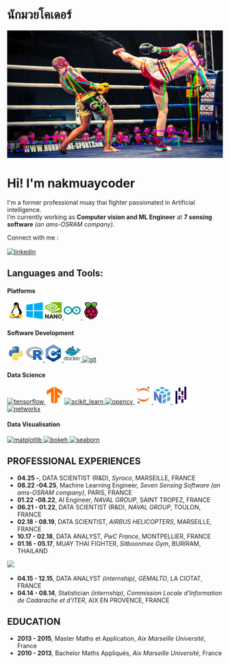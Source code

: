 # นักมวยโคเดอร์ 

<img src="kick.png" alt="drawing" width="800"/>

# Hi! I'm **nakmuaycoder**

I'm a former professional muay thai fighter passionated in Artificial intelligence.<br>
I’m currently working as **Computer vision and ML Engineer** at **7 sensing software** *(an ams-OSRAM company)*.


Connect with me :

<a href="https://www.linkedin.com/in/olivier-feher-9446b5105/" target="blank"><img align="center" src="https://raw.githubusercontent.com/rahuldkjain/github-profile-readme-generator/master/src/images/icons/Social/linked-in-alt.svg" alt="linkedin" height="30" width="40" /></a>

## Languages and Tools:

#### Platforms
<p style="text-align:left">
<a href="https://www.linux.org/" target="_blank" rel="noreferrer"> <img src="https://raw.githubusercontent.com/devicons/devicon/master/icons/linux/linux-original.svg" alt="linux" width="40" height="40"/></a> 
<a href="https://www.microsoft.com/" target="_blank" rel="noreferrer"> <img src="https://raw.githubusercontent.com/devicons/devicon/master/icons/windows8/windows8-original.svg" alt="linux" width="40" height="40"/></a> 
<a href="https://www.nvidia.com/en-us/autonomous-machines/embedded-systems/" target="_blank" rel="noreferrer"> <img src="index.svg" alt="jetson" width="40" height="40"/> </a>
<a href="https://www.arduino.cc/en/software" target="_blank" rel="noreferrer"> <img src="https://raw.githubusercontent.com/devicons/devicon/master/icons/arduino/arduino-original.svg" alt="arduino" width="40" height="40"/> </a>
<a href="https://www.raspberrypi.org/" target="_blank" rel="noreferrer"> <img src="https://raw.githubusercontent.com/devicons/devicon/master/icons/raspberrypi/raspberrypi-original.svg" alt="raspberry" width="40" height="40"/> </a></p>
  
#### Software Development
<p style="text-align:left">
<a href="https://www.python.org" target="_blank" rel="noreferrer"> <img src="https://raw.githubusercontent.com/devicons/devicon/master/icons/python/python-original.svg" alt="python" width="40" height="40"/></a>
<a href="https://www.r-project.org/" target="_blank" rel="noreferrer"> <img src="https://raw.githubusercontent.com/devicons/devicon/master/icons/r/r-original.svg" alt="r" width="40" height="40"/> </a> <a href="https://www.w3schools.com/cpp/" target="_blank" rel="noreferrer"></a>
<a href="https://www.cplusplus.com/" target="_blank" rel="noreferrer">
<img src="https://raw.githubusercontent.com/devicons/devicon/master/icons/cplusplus/cplusplus-original.svg" alt="cplusplus" width="40" height="40"/> </a>
<a href="https://www.docker.com/" target="_blank" rel="noreferrer">
<img src="https://raw.githubusercontent.com/devicons/devicon/master/icons/docker/docker-original-wordmark.svg" alt="docker" width="40" height="40"/> </a> <a href="https://git-scm.com/" target="_blank" rel="noreferrer"> <img src="https://www.vectorlogo.zone/logos/git-scm/git-scm-icon.svg" alt="git" width="40" height="40"/> </a>
</p>

#### Data Science
<p style="text-align:left">
<a href="https://pytorch.org/" target="_blank" rel="noreferrer"><img src="https://upload.wikimedia.org/wikipedia/commons/1/10/PyTorch_logo_icon.svg" alt="tensorflow" width="40" height="40"/> </a>
<a href="https://www.tensorflow.org" target="_blank" rel="noreferrer"><img src="https://raw.githubusercontent.com/devicons/devicon/master/icons/tensorflow/tensorflow-original.svg" alt="tensorflow" width="40" height="40"/></a>
<a href="https://scikit-learn.org/" target="_blank" rel="noreferrer"> <img src="https://upload.wikimedia.org/wikipedia/commons/0/05/Scikit_learn_logo_small.svg" alt="scikit_learn" width="40" height="40"/> </a>
<a href="https://opencv.org/" target="_blank" rel="noreferrer"> <img src="https://www.vectorlogo.zone/logos/opencv/opencv-icon.svg" alt="opencv" width="40" height="40"/> </a> 
<a href="https://jupyter.org/" target="_blank" rel="noreferrer"> <img src="https://raw.githubusercontent.com/devicons/devicon/master/icons/jupyter/jupyter-original.svg" alt="jupyter" width="40" height="40"/> </a>
<a href="https://numpy.org/" target="_blank" rel="noreferrer"> <img src="https://raw.githubusercontent.com/devicons/devicon/master/icons/numpy/numpy-original.svg" alt="numpy" width="40" height="40"/> </a>
<a href="https://pandas.pydata.org/" target="_blank" rel="noreferrer"> <img src="https://raw.githubusercontent.com/devicons/devicon/master/icons/pandas/pandas-original.svg" alt="pandas" width="40" height="40"/> </a>
<a href="https://networkx.org/" target="_blank" rel="noreferrer"> <img src="https://avatars.githubusercontent.com/u/388785?s=280&v=4" alt="networkx" width="40" height="40"/> </a>
</p> 
  

#### Data Visualisation
<p style="text-align:left">
<a href="https://matplotlib.org/" target="_blank" rel="noreferrer"> <img src="https://upload.wikimedia.org/wikipedia/commons/0/01/Created_with_Matplotlib-logo.svg" alt="matplotlib" width="40" height="40"/> </a>
<a href="https://bokeh.org/" target="_blank" rel="noreferrer"> <img src="https://avatars.githubusercontent.com/u/8440965?s=200&v=4" alt="bokeh" width="40" height="40"/> </a>
<a href="https://seaborn.pydata.org/" target="_blank" rel="noreferrer"> <img src="https://seaborn.pydata.org/_images/logo-mark-lightbg.svg" alt="seaborn" width="40" height="40"/> </a>
</p>

## PROFESSIONAL EXPERIENCES

* __04.25 -__, DATA SCIENTIST (R&D), _Syroco_, MARSEILLE, FRANCE
* __08.22 -04.25__, Machine Learning Engineer, _Seven Sensing Software (an ams-OSRAM company)_, PARIS, FRANCE
* __01.22 -08.22__, AI Engineer, _NAVAL GROUP_, SAINT TROPEZ, FRANCE
* __06.21 - 01.22__, DATA SCIENTIST (R&D), _NAVAL GROUP_, TOULON, FRANCE
* __02.18 - 08.19__, DATA SCIENTIST, _AIRBUS HELICOPTERS_, MARSEILLE, FRANCE
* __10.17 - 02.18__, DATA ANALYST, _PwC France_, MONTPELLIER, FRANCE
* __01.16 - 05.17__, MUAY THAI FIGHTER, _Sitboonmee Gym_, BURIRAM, THAILAND

<p style="text-align:left">
<a href="https://www.youtube.com/watch?v=Cl7UZN4Wqzk" target="_blank" rel="noreferrer">
<img src="https://img.youtube.com/vi/Cl7UZN4Wqzk/1.jpg">
</a></p>


* __04.15 - 12.15__, DATA ANALYST _(internship)_, _GEMALTO_, LA CIOTAT, FRANCE
* __04.14 - 08.14__, Statistician _(internship)_, _Commission Locale d’Information de Cadarache et d’ITER_, AIX EN PROVENCE, FRANCE

## EDUCATION
* __2013 - 2015__, Master Maths et Application, _Aix Marseille Université_, France
* __2010 - 2013__, Bachelor Maths Appliqués, _Aix Marseille Université_, France
